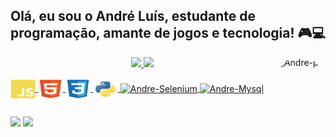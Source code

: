 ## Olá, eu sou o André Luís, estudante de programação, amante de jogos e tecnologia! 🎮💻 

<div style="display: inline_block">
  <img align="right" alt="Andre-pic" height="120" style="border-radius:50px;"src="https://avatars.githubusercontent.com/u/43660680?s=400&u=ccfef0a1597c774111807dee6c1b0846a4de7b68&v=4">
</div>

<div align="center">
  <a href="https://github.com/andre-haniak">
  <img height="150em" src="https://github-readme-stats.vercel.app/api?username=andre-haniak&show_icons=true&theme=dracula&include_all_commits=true&count_private=true"/>
  <img height="150em" src="https://github-readme-stats.vercel.app/api/top-langs/?username=andre-haniak&layout=compact&langs_count=7&theme=synthwave"/>
</div>

<div style="display: inline_block"><br>
  <img align="center" alt="Andre-Js" height="30" width="40" src="https://raw.githubusercontent.com/devicons/devicon/master/icons/javascript/javascript-plain.svg">
  <img align="center" alt="Andre-HTML" height="30" width="40" src="https://raw.githubusercontent.com/devicons/devicon/master/icons/html5/html5-original.svg">
  <img align="center" alt="Andre-CSS" height="30" width="40" src="https://raw.githubusercontent.com/devicons/devicon/master/icons/css3/css3-original.svg">
  <img align="center" alt="Andre-Python" height="30" width="40" src="https://raw.githubusercontent.com/devicons/devicon/master/icons/python/python-original.svg">
  <img align="center" alt="Andre-Selenium" height="30" width="40" src="https://cdn.jsdelivr.net/gh/devicons/devicon/icons/selenium/selenium-original.svg" />
  <img align="center" alt="Andre-Mysql" height="30" width="40" src="https://cdn.jsdelivr.net/gh/devicons/devicon/icons/mysql/mysql-original-wordmark.svg" />
</div>
  
  ##
 
<div> 
  <a href = "mailto:andreluisdantas65@gmail.com"><img src="https://img.shields.io/badge/-Gmail-%23333?style=for-the-badge&logo=gmail&logoColor=white" target="_blank"></a>
  <a href="https://www.linkedin.com/in/andreluisdantas65" target="_blank"><img src="https://img.shields.io/badge/-LinkedIn-%230077B5?style=for-the-badge&logo=linkedin&logoColor=white" target="_blank"></a> 
</div>

